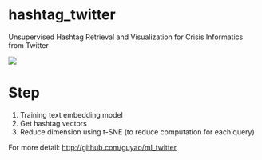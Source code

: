 # hashtag_twitter
Unsupervised Hashtag Retrieval and Visualization for Crisis Informatics from Twitter

![](https://github.com/guyao/hashtag_twitter/raw/master/images/screen-shot.png)

# Step
1. Training text embedding model
2. Get hashtag vectors
3. Reduce dimension using t-SNE (to reduce computation for each query)

For more detail: http://github.com/guyao/ml_twitter

